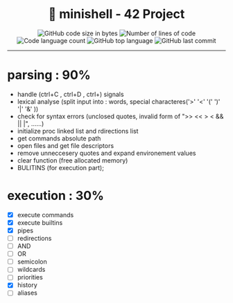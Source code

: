 <h1 align="center">
	📖 minishell - 42 Project
</h1>

<p align="center">
	<img alt="GitHub code size in bytes" src="https://img.shields.io/github/languages/code-size/abdeljalil-salhi/minishell?color=lightblue" />
	<img alt="Number of lines of code" src="https://img.shields.io/tokei/lines/github/abdeljalil-salhi/minishell?color=critical" />
	<img alt="Code language count" src="https://img.shields.io/github/languages/count/abdeljalil-salhi/minishell?color=yellow" />
	<img alt="GitHub top language" src="https://img.shields.io/github/languages/top/abdeljalil-salhi/minishell?color=blue" />
	<img alt="GitHub last commit" src="https://img.shields.io/github/last-commit/abdeljalil-salhi/minishell?color=green" />
</p>

---

# parsing : 90%
 - handle (ctrl+C , ctrl+D , ctrl+\) signals
 - lexical analyse (split input into : words, special characteres('>' '<' '(' ')' '|' '&' ))
 - check for syntax errors (unclosed quotes, invalid form of ">> << > < && || |", ......)
 - initialize proc linked list and rdirections list
 - get commands absolute path
 - open files and get file descriptors
 - remove unneccesery quotes and expand environement values
 - clear function (free allocated memory)
 - BULITINS (for execution part);

# execution : 30%
 - [X] execute commands
 - [X] execute builtins
 - [X] pipes
 - [ ] redirections
 - [ ] AND
 - [ ] OR
 - [ ] semicolon
 - [ ] wildcards
 - [ ] priorities
 - [X] history
 - [ ] aliases

